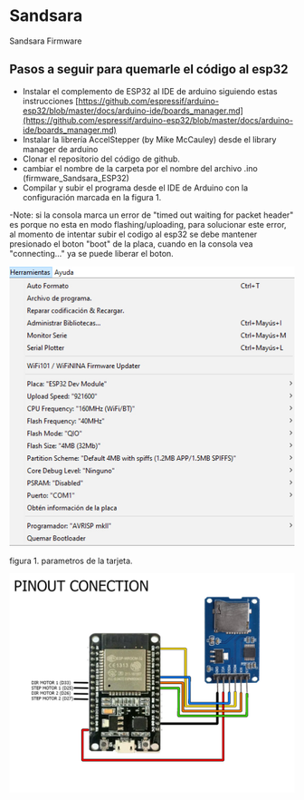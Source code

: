 # Sandsara
Sandsara Firmware
## Pasos a seguir para quemarle el código al esp32

- Instalar el complemento de ESP32 al IDE de arduino siguiendo estas instrucciones [https://github.com/espressif/arduino-esp32/blob/master/docs/arduino-ide/boards_manager.md](https://github.com/espressif/arduino-esp32/blob/master/docs/arduino-ide/boards_manager.md)
- Instalar la librería AccelStepper (by Mike McCauley) desde el library manager de arduino
- Clonar el repositorio del código de github.
- cambiar el nombre de la carpeta por el nombre del archivo .ino (firmware_Sandsara_ESP32)
- Compilar y subir el programa desde el IDE de Arduino con la configuración marcada en la figura 1.

-Note: si la consola marca un error de "timed out waiting for packet header" es porque no esta en modo flashing/uploading, para solucionar este error, al momento de intentar subir el codigo al esp32 se debe mantener presionado el boton "boot" de la placa, cuando en la consola vea "connecting..." ya se puede liberar el boton.

![configuracion de la tarjeta](https://github.com/edwardocano/Sandsara/blob/master/modelo%20de%20tarjeta.jpg)

figura 1. parametros de la tarjeta.

![diagrama de conexiones](https://github.com/edwardocano/Sandsara/blob/master/PinoutConection.jpg)

